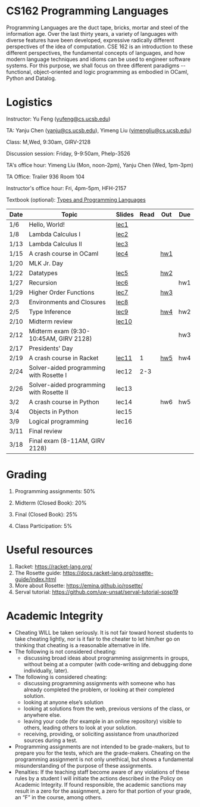 # CS162 Programming Languages

Programming Languages are the duct tape, bricks, mortar and steel of the information age. Over the last thirty years, a variety of languages with diverse features have been developed, expressive radically different perspectives of the idea of computation. CSE 162 is an introduction to these different perspectives, the fundamental concepts of languages, and how modern language techniques and idioms can be used to engineer software systems. For this purpose, we shall focus on three different paradigms -- functional, object-oriented and logic programming as embodied in OCaml, Python and Datalog.

# Logistics
Instructor: Yu Feng (yufeng@cs.ucsb.edu)

TA: Yanju Chen (yanju@cs.ucsb.edu), Yimeng Liu (yimengliu@cs.ucsb.edu)

Class: M,Wed, 9:30am, GIRV-2128

Discussion session: Friday, 9-9:50am, Phelp-3526

TA's office hour: Yimeng Liu (Mon, noon-2pm),  Yanju Chen (Wed, 1pm-3pm)

TA Office: Trailer 936 Room 104

Instructor's office hour: Fri, 4pm-5pm, HFH-2157

Textbook (optional): [Types and Programming Languages](https://www.amazon.com/Types-Programming-Languages-MIT-Press/dp/0262162091)

| Date  | Topic                                         | Slides | Read | Out | Due |
|-------|-----------------------------------------------|--------|------|-----|-----|
| 1/6  | Hello, World!                                  |  [lec1](lectures/lecture1.pdf)     |      |     |     |
| 1/8  | Lambda Calculus I          |  [lec2](lectures/lecture2.pdf)      |      |     |     |
| 1/13  | Lambda Calculus II             |  [lec3](lectures/lecture3.pdf)      |      |     |     |
| 1/15  | A crash course in OCaml       |  [lec4](lectures/lecture4.pdf)     |      |  [hw1](homework/hw1.md)    |     |
| 1/20 | MLK Jr. Day                    |      |      |     |     |
| 1/22 | Datatypes                           |  [lec5](lectures/lecture5.pdf)      |      |  [hw2](homework/hw2/hw2.md)   |     |
| 1/27 | Recursion                           |  [lec6](lectures/lecture6.pdf)     |      |     |  hw1   |
| 1/29 | Higher Order Functions              | [lec7](lectures/lecture7.pdf)        |      |  [hw3](homework/hw3/hw3.md)   |     |
| 2/3 | Environments and Closures            |   [lec8](lectures/lecture8.pdf)     |      |     |     |
| 2/5 | Type Inference                         | [lec9](lectures/lecture9.pdf)       |      |  [hw4](homework/hw4/hw4.md)   |  hw2   |
| 2/10  | Midterm review   |    [lec10](lectures/lecture10.pdf)      |      |     |     |
| 2/12  | Midterm exam (9:30-10:45AM, GIRV 2128) |        |      |     |   hw3  |
| 2/17 | Presidents' Day                          |        |      |     |     |
| 2/19 |  A crash course in Racket                        | [lec11](lectures/lecture11.pdf)       |   1    |  [hw5](homework/hw5/README.md)   |   hw4  |
| 2/24 | Solver-aided programming with Rosette I                 |   lec12     |  2-3    |     |     |
| 2/26 |  Solver-aided programming with Rosette II               |    lec13    |      |     |     |
| 3/2 | A crash course in Python        |    lec14    |      |  hw6   |  hw5  |
| 3/4 | Objects in Python                            |   lec15     |      |     |     |
| 3/9  | Logical programming         |   lec16     |      |     |     |
| 3/11  | Final review                               |        |      |     |    |
| 3/18  | Final exam (8-11AM, GIRV 2128)             |        |      |     |    |

# Grading

1. Programming assignments: 50%
 
2. Midterm (Closed Book): 20%
     
3. Final (Closed Book): 25%
  
4. Class Participation: 5%



# Useful resources

1. Racket: https://racket-lang.org/
2. The Rosette guide: https://docs.racket-lang.org/rosette-guide/index.html
3. More about Rosette: https://emina.github.io/rosette/
4. Serval tutorial: https://github.com/uw-unsat/serval-tutorial-sosp19

# Academic Integrity
- Cheating WILL be taken seriously. It is not fair toward honest students to take cheating lightly, nor is it fair to the cheater to let him/her go on thinking that cheating is a reasonable alternative in life.
- The following is not considered cheating:
   - discussing broad ideas about programming assignments in groups, without being at a computer (with code-writing and debugging done individually, later).
- The following is considered cheating:
   - discussing programming assignments with someone who has already completed the problem, or looking at their completed solution.
   - looking at anyone else’s solution
   - looking at solutions from the web, previous versions of the class, or anywhere else.
   - leaving your code (for example in an online repository) visible to others, leading others to look at your solution.
   - receiving, providing, or soliciting assistance from unauthorized sources during a test.
- Programming assignments are not intended to be grade-makers, but to prepare you for the tests, which are the grade-makers. Cheating on the programming assignment is not only unethical, but shows a fundamental misunderstanding of the purpose of these assignments.
- Penalties: If the teaching staff become aware of any violations of these rules by a student I will initiate the actions described in the Policy on Academic Integrity. If found responsible, the academic sanctions may result in a zero for the assignment, a zero for that portion of your grade, an “F” in the course, among others.


